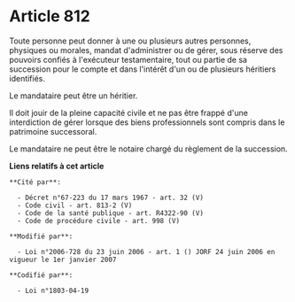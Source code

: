 # Article 812

Toute personne peut donner à une ou plusieurs autres personnes, physiques ou morales, mandat d'administrer ou de gérer, sous
réserve des pouvoirs confiés à l'exécuteur testamentaire, tout ou partie de sa succession pour le compte et dans l'intérêt
d'un ou de plusieurs héritiers identifiés.

Le mandataire peut être un héritier.

Il doit jouir de la pleine capacité civile et ne pas être frappé d'une interdiction de gérer lorsque des biens professionnels
sont compris dans le patrimoine successoral.

Le mandataire ne peut être le notaire chargé du règlement de la succession.

**Liens relatifs à cet article**

	**Cité par**:

	  - Décret n°67-223 du 17 mars 1967 - art. 32 (V)
	  - Code civil - art. 813-2 (V)
	  - Code de la santé publique - art. R4322-90 (V)
	  - Code de procédure civile - art. 998 (V)

	**Modifié par**:

	  - Loi n°2006-728 du 23 juin 2006 - art. 1 () JORF 24 juin 2006 en vigueur le 1er janvier 2007

	**Codifié par**:

	  - Loi n°1803-04-19
